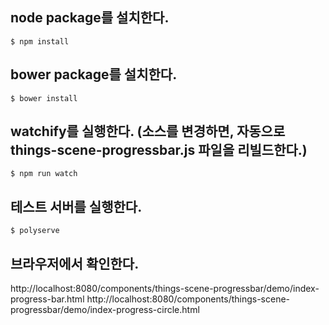 ## node package를 설치한다.
```$ npm install```

## bower package를 설치한다.
```$ bower install```

## watchify를 실행한다. (소스를 변경하면, 자동으로 things-scene-progressbar.js 파일을 리빌드한다.)
```$ npm run watch```

## 테스트 서버를 실행한다.
```$ polyserve```

## 브라우저에서 확인한다.
http://localhost:8080/components/things-scene-progressbar/demo/index-progress-bar.html
http://localhost:8080/components/things-scene-progressbar/demo/index-progress-circle.html
